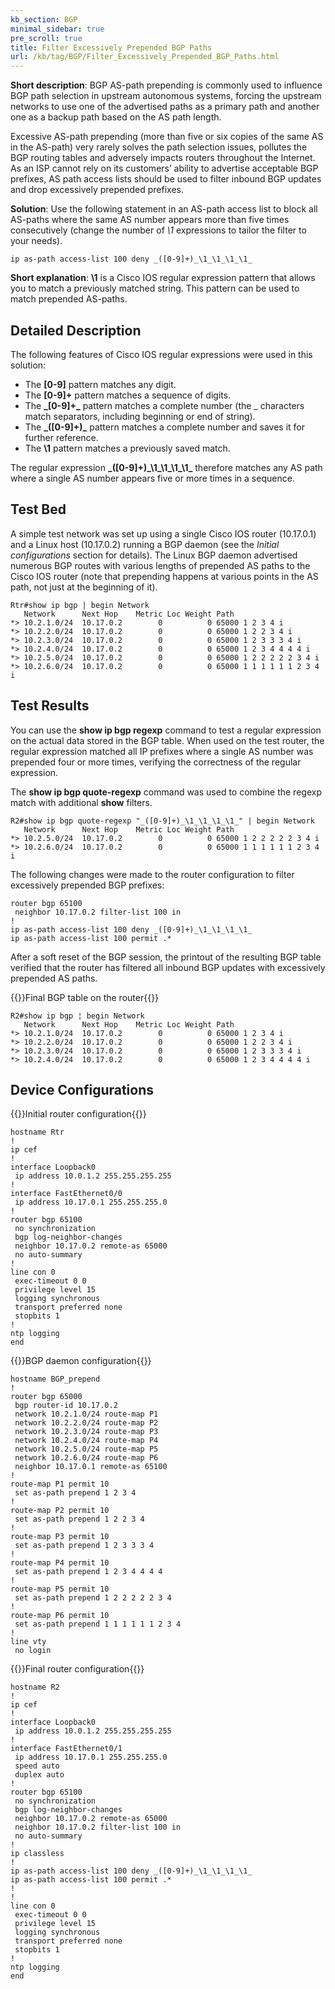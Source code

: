 ```yaml
---
kb_section: BGP
minimal_sidebar: true
pre_scroll: true
title: Filter Excessively Prepended BGP Paths
url: /kb/tag/BGP/Filter_Excessively_Prepended_BGP_Paths.html
---
```

**Short description**: BGP AS-path prepending is commonly used to influence BGP path selection in upstream autonomous systems, forcing the upstream networks to use one of the advertised paths as a primary path and another one as a backup path based on the AS path length.

Excessive AS-path prepending (more than five or six copies of the same AS in the AS-path) very rarely solves the path selection issues, pollutes the BGP routing tables and adversely impacts routers throughout the Internet. As an ISP cannot rely on its customers’ ability to advertise acceptable BGP prefixes, AS path access lists should be used to filter inbound BGP updates and drop excessively prepended prefixes.

**Solution**: Use the following statement in an AS-path access list to block all AS-paths where the same AS number appears more than five times consecutively (change the number of *\1* expressions to tailor the filter to your needs).

```
ip as-path access-list 100 deny _([0-9]+)_\1_\1_\1_\1_
```

**Short explanation**: **\\1** is a Cisco IOS regular expression pattern that allows you to match a previously matched string. This pattern can be used to match prepended AS-paths.

## Detailed Description

The following features of Cisco IOS regular expressions were used in this solution:

-   The **\[0-9\]** pattern matches any digit.
-   The **\[0-9\]+** pattern matches a sequence of digits.
-   The **\_\[0-9\]+\_** pattern matches a complete number (the \_ characters match separators, including beginning or end of string).
-   The **\_(\[0-9\]+)\_** pattern matches a complete number and saves it for further reference.
-   The **\\1** pattern matches a previously saved match.

The regular expression **\_(\[0-9\]+)\_\\1\_\\1\_\\1\_\\1\_** therefore matches any AS path where a single AS number appears five or more times in a sequence.

## Test Bed

A simple test network was set up using a single Cisco IOS router (10.17.0.1) and a Linux host (10.17.0.2) running a BGP daemon (see the *Initial configurations* section for details). The Linux BGP daemon advertised numerous BGP routes with various lengths of prepended AS paths to the Cisco IOS router (note that prepending happens at various points in the AS path, not just at the beginning of it).

```
Rtr#show ip bgp | begin Network
   Network      Next Hop    Metric Loc Weight Path
*> 10.2.1.0/24  10.17.0.2        0          0 65000 1 2 3 4 i
*> 10.2.2.0/24  10.17.0.2        0          0 65000 1 2 2 3 4 i
*> 10.2.3.0/24  10.17.0.2        0          0 65000 1 2 3 3 3 4 i
*> 10.2.4.0/24  10.17.0.2        0          0 65000 1 2 3 4 4 4 4 i
*> 10.2.5.0/24  10.17.0.2        0          0 65000 1 2 2 2 2 2 3 4 i
*> 10.2.6.0/24  10.17.0.2        0          0 65000 1 1 1 1 1 1 2 3 4 i
```

## Test Results

You can use the **show ip bgp regexp** command to test a regular expression on the actual data stored in the BGP table. When used on the test router, the regular expression matched all IP prefixes where a single AS number was prepended four or more times, verifying the correctness of the regular expression.

The **show ip bgp quote-regexp** command was used to combine the regexp match with additional **show** filters.

```
R2#show ip bgp quote-regexp "_([0-9]+)_\1_\1_\1_\1_" | begin Network
   Network      Next Hop    Metric Loc Weight Path
*> 10.2.5.0/24  10.17.0.2        0          0 65000 1 2 2 2 2 2 3 4 i
*> 10.2.6.0/24  10.17.0.2        0          0 65000 1 1 1 1 1 1 2 3 4 i
```

The following changes were made to the router configuration to filter excessively prepended BGP prefixes:

```
router bgp 65100
 neighbor 10.17.0.2 filter-list 100 in
!
ip as-path access-list 100 deny _([0-9]+)_\1_\1_\1_\1_
ip as-path access-list 100 permit .*
```

After a soft reset of the BGP session, the printout of the resulting BGP table verified that the router has filtered all inbound BGP updates with excessively prepended AS paths.

{{<cc>}}Final BGP table on the router{{</cc>}}
```
R2#show ip bgp ¦ begin Network
   Network      Next Hop    Metric Loc Weight Path
*> 10.2.1.0/24  10.17.0.2        0          0 65000 1 2 3 4 i
*> 10.2.2.0/24  10.17.0.2        0          0 65000 1 2 2 3 4 i
*> 10.2.3.0/24  10.17.0.2        0          0 65000 1 2 3 3 3 4 i
*> 10.2.4.0/24  10.17.0.2        0          0 65000 1 2 3 4 4 4 4 i 
```

## Device Configurations

{{<cc>}}Initial router configuration{{</cc>}}
```
hostname Rtr
!
ip cef
!
interface Loopback0
 ip address 10.0.1.2 255.255.255.255
!
interface FastEthernet0/0
 ip address 10.17.0.1 255.255.255.0
!
router bgp 65100
 no synchronization
 bgp log-neighbor-changes
 neighbor 10.17.0.2 remote-as 65000
 no auto-summary
!
line con 0
 exec-timeout 0 0
 privilege level 15
 logging synchronous
 transport preferred none
 stopbits 1
!
ntp logging
end 
```

{{<cc>}}BGP daemon configuration{{</cc>}}
```
hostname BGP_prepend
!
router bgp 65000
 bgp router-id 10.17.0.2
 network 10.2.1.0/24 route-map P1
 network 10.2.2.0/24 route-map P2
 network 10.2.3.0/24 route-map P3
 network 10.2.4.0/24 route-map P4
 network 10.2.5.0/24 route-map P5
 network 10.2.6.0/24 route-map P6
 neighbor 10.17.0.1 remote-as 65100
!
route-map P1 permit 10
 set as-path prepend 1 2 3 4
!
route-map P2 permit 10
 set as-path prepend 1 2 2 3 4
!
route-map P3 permit 10
 set as-path prepend 1 2 3 3 3 4
!
route-map P4 permit 10
 set as-path prepend 1 2 3 4 4 4 4
!
route-map P5 permit 10
 set as-path prepend 1 2 2 2 2 2 3 4
!
route-map P6 permit 10
 set as-path prepend 1 1 1 1 1 1 2 3 4
!
line vty
 no login 
```

{{<cc>}}Final router configuration{{</cc>}}
```
hostname R2
!
ip cef
!
interface Loopback0
 ip address 10.0.1.2 255.255.255.255
!
interface FastEthernet0/1
 ip address 10.17.0.1 255.255.255.0
 speed auto
 duplex auto
!
router bgp 65100
 no synchronization
 bgp log-neighbor-changes
 neighbor 10.17.0.2 remote-as 65000
 neighbor 10.17.0.2 filter-list 100 in
 no auto-summary
!
ip classless
!
ip as-path access-list 100 deny _([0-9]+)_\1_\1_\1_\1_
ip as-path access-list 100 permit .*
!
!
line con 0
 exec-timeout 0 0
 privilege level 15
 logging synchronous
 transport preferred none
 stopbits 1
!
ntp logging
end
```

<!-- end -->